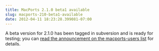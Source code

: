 ```yaml
---
title: MacPorts 2.1.0 beta1 available
slug: macports-210-beta1-available
date: 2012-04-11 18:23:28.399081-07:00
---
```


A beta version for 2.1.0 has been tagged in subversion and is ready for testing; you can [read the announcement on the macports-users list](https://lists.macosforge.org/pipermail/macports-users/2012-April/028405.html) for details.
